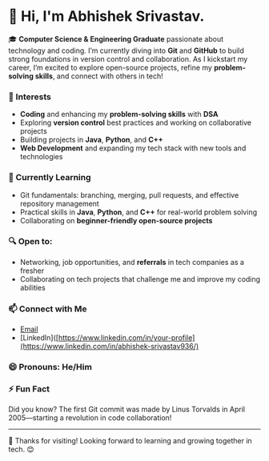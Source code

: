 # 👋 Hi, I'm Abhishek Srivastav.

🎓 **Computer Science & Engineering Graduate** passionate about technology and coding. I’m currently diving into **Git** and **GitHub** to build strong foundations in version control and collaboration. As I kickstart my career, I’m excited to explore open-source projects, refine my **problem-solving skills**, and connect with others in tech!

### 👀 Interests
- **Coding** and enhancing my **problem-solving skills** with **DSA**
- Exploring **version control** best practices and working on collaborative projects
- Building projects in **Java**, **Python**, and **C++**
- **Web Development** and expanding my tech stack with new tools and technologies

### 🌱 Currently Learning
- Git fundamentals: branching, merging, pull requests, and effective repository management
- Practical skills in **Java**, **Python**, and **C++** for real-world problem solving
- Collaborating on **beginner-friendly open-source projects**

### 🔍 Open to:
- Networking, job opportunities, and **referrals** in tech companies as a fresher
- Collaborating on tech projects that challenge me and improve my coding abilities

### 📫 Connect with Me
- [Email](abhisheksrivastav936@gmail.com)
- [LinkedIn]([https://www.linkedin.com/in/your-profile](https://www.linkedin.com/in/abhishek-srivastav936/)

### 😄 Pronouns: He/Him

### ⚡ Fun Fact
Did you know? The first Git commit was made by Linus Torvalds in April 2005—starting a revolution in code collaboration!

---

🌟 Thanks for visiting! Looking forward to learning and growing together in tech. 😊
